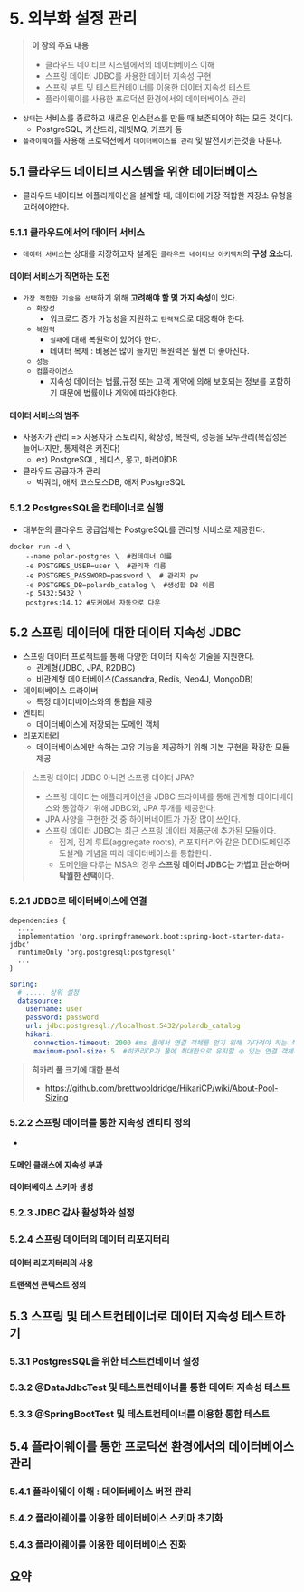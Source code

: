 # 5. 외부화 설정 관리
> **이 장의 주요 내용**
> - 클라우드 네이티브 시스템에서의 데이터베이스 이해
> - 스프링 데이터 JDBC를 사용한 데이터 지속성 구현
> - 스프링 부트 및 테스트컨테이너를 이용한 데이터 지속성 테스트
> - 플라이웨이를 사용한 프로덕션 환경에서의 데이터베이스 관리

- `상태`는 서비스를 종료하고 새로운 인스턴스를 만들 때 보존되어야 하는 모든 것이다.
  - PostgreSQL, 카산드라, 래빗MQ, 카프카 등
- `플라이웨이`를 사용해 프로덕션에서 `데이터베이스를 관리` 및 발전시키는것을 다룬다.
## 5.1 클라우드 네이티브 시스템을 위한 데이터베이스
- 클라우드 네이티브 애플리케이션을 설계할 때, 데이터에 가장 적합한 저장소 유형을 고려해야한다.

### 5.1.1 클라우드에서의 데이터 서비스
- `데이터 서비스`는 상태를 저장하고자 설계된 `클라우드 네이티브 아키텍처`의 **구성 요소**다.

#### 데이터 서비스가 직면하는 도전
- `가장 적합한 기술을 선택`하기 위해 **고려해야 할 몇 가지 속성**이 있다.
  - `확장성`
    - 워크로드 증가 가능성을 지원하고 `탄력적`으로 대응해야 한다.
  - `복원력`
    - `실패`에 대해 복원력이 있어야 한다.
    - 데이터 복제 : 비용은 많이 들지만 복원력은 훨씬 더 좋아진다.
  - `성능`
  - `컴플라이언스`
    - 지속성 데이터는 법률,규정 또는 고객 계약에 의해 보호되는 정보를 포함하기 때문에 법률이나 계약에 따라야한다.

#### 데이터 서비스의 범주
- 사용자가 관리 => 사용자가 스토리지, 확장성, 복원력, 성능을 모두관리(복잡성은 늘어나지만, 통제력은 커진다)
  - ex) PostgreSQL, 레디스, 몽고, 마리아DB
- 클라우드 공급자가 관리
  - 빅쿼리, 애저 코스모스DB, 애저 PostgreSQL

### 5.1.2 PostgresSQL을 컨테이너로 실행
- 대부분의 클라우드 공급업체는 PostgreSQL를 관리형 서비스로 제공한다.
````shell
docker run -d \
    --name polar-postgres \  #컨테이너 이름
    -e POSTGRES_USER=user \  #관리자 이름
    -e POSTGRES_PASSWORD=password \  # 관리자 pw
    -e POSTGRES_DB=polardb_catalog \  #생성할 DB 이름
    -p 5432:5432 \
    postgres:14.12 #도커에서 자동으로 다운
````

## 5.2 스프링 데이터에 대한 데이터 지속성 JDBC
- 스프링 데이터 프로젝트를 통해 다양한 데이터 지속성 기술을 지원한다.
  - 관계형(JDBC, JPA, R2DBC)
  - 비관계형 데이터베이스(Cassandra, Redis, Neo4J, MongoDB)
- 데이터베이스 드라이버
  - 특정 데이터베이스와의 통합을 제공
- 엔티티
  - 데이터베이스에 저장되는 도메인 객체
- 리포지터리
  - 데이터베이스에만 속하는 고유 기능을 제공하기 위해 기본 구현을 확장한 모듈 제공

> 스프링 데이터 JDBC 아니면 스프링 데이터 JPA?
> - 스프링 데이터는 애플리케이션을 JDBC 드라이버를 통해 관계형 데이터베이스와 통합하기 위해 JDBC와, JPA 두개를 제공한다.
> - JPA 사양을 구현한 것 중 하이버네이트가 가장 많이 쓰인다.
> - 스프링 데이터 JDBC는 최근 스프링 데이터 제품군에 추가된 모듈이다.
>   - 집계, 집계 루트(aggregate roots), 리포지터리와 같은 DDD(도메인주도설계) 개념을 따라 데이터베이스를 통합한다.
>   - 도메인을 다루는 MSA의 경우 **스프링 데이터 JDBC는 가볍고 단순하며 탁월한 선택**이다.

### 5.2.1 JDBC로 데이터베이스에 연결
````shell
dependencies {
  ....
  implementation 'org.springframework.boot:spring-boot-starter-data-jdbc'
  runtimeOnly 'org.postgresql:postgresql'
  ...
}
````
````yaml
spring:
  # ..... 상위 설정
  datasource: 
    username: user
    password: password
    url: jdbc:postgresql://localhost:5432/polardb_catalog
    hikari:
      connection-timeout: 2000 #ms 풀에서 연결 객체를 얻기 위해 기다려야 하는 최대 시간
      maximum-pool-size: 5  #히카리CP가 풀에 최대한으로 유지할 수 있는 연결 객체의 수
````
> **히카리 풀 크기에 대한 분석**
> - https://github.com/brettwooldridge/HikariCP/wiki/About-Pool-Sizing

### 5.2.2 스프링 데이터를 통한 지속성 엔티티 정의
- 
#### 도메인 클래스에 지속성 부과
#### 데이터베이스 스키마 생성

### 5.2.3 JDBC 감사 활성화와 설정
### 5.2.4 스프링 데이터의 데이터 리포지터리
#### 데이터 리포지터리의 사용
#### 트랜잭션 콘텍스트 정의

## 5.3 스프링 및 테스트컨테이너로 데이터 지속성 테스트하기
### 5.3.1 PostgresSQL을 위한 테스트컨테이너 설정
### 5.3.2 @DataJdbcTest 및 테스트컨테이너를 통한 데이터 지속성 테스트
### 5.3.3 @SpringBootTest 및 테스트컨테이너를 이용한 통합 테스트

## 5.4 플라이웨이를 통한 프로덕션 환경에서의 데이터베이스 관리
### 5.4.1 플라이웨이 이해 : 데이터베이스 버전 관리
### 5.4.2 플라이웨이를 이용한 데이터베이스 스키마 초기화
### 5.4.3 플라이웨이를 이용한 데이터베이스 진화

## 요약


